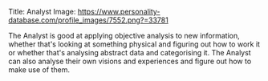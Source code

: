 Title: Analyst
Image: https://www.personality-database.com/profile_images/7552.png?=33781

The Analyst is good at applying objective analysis to new information, whether that's looking at something physical and figuring out how to work it or whether that's analysing abstract data and categorising it. The Analyst can also analyse their own visions and experiences and figure out how to make use of them.
